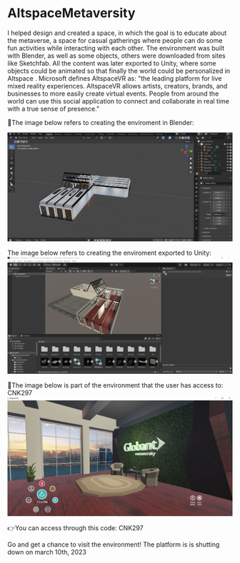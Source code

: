# AltspaceMetaversity

I helped design and created a space, in which the goal is to educate about the metaverse, a space for casual gatherings where people can do some fun activities 
while interacting with each other. The environment was built with Blender, as well as some objects, others were downloaded from sites like Sketchfab. 
All the content was later exported to Unity, where some objects could be animated so that finally the world could be personalized in Altspace . 
Microsoft defines AltspaceVR as: "the leading platform for live mixed reality experiences. AltspaceVR allows artists, creators, brands, and businesses 
to more easily create virtual events. People from around the world can use this social application to connect and collaborate in real time with a true sense of presence."

:beginner:The image below refers to creating the enviroment in Blender:

![alt Enviroment in Blender](Meta1.png "Enviroment in Blender")


The image below refers to creating the enviroment exported to Unity:
![alt Enviroment in Unity](unityexport.PNG "Enviroment in Unity")


:school:The image below is part of the environment that the user has access to: CNK297
![alt Enviroment in AltSpaceVR](AltspaceMetaversity.PNG "Enviroment in Unity")


:point_right:You can access through this code: CNK297

Go and get a chance to visit the environment! The platform is is shutting down on march 10th, 2023


